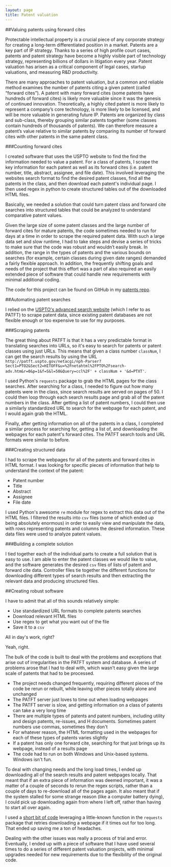 ```yaml
---
layout: page
title: Patent valuation
---
```


##Valuing patents using forward cites

Protectable intellectual property is a crucial piece of any corporate strategy for creating a long-term differentiated position in a market. Patents are a key part of IP strategy. Thanks to a series of high profile court cases, patents and patent strategy have become a highly visible part of technology strategy, representing billions of dollars in litigation every year. Patent valuation has arisen as a critical component of legal cases, startup valuations, and measuring R&D productivity.

There are many approaches to patent valuation, but a common and reliable method examines the number of patents citing a given patent (called “forward cites”). A patent with many forward cites (some patents have hundreds of forward cites) is likely more valuable since it was the genesis of continued innovation. Theoretically, a highly cited patent is more likely to represent a company’s core technology, is more likely to be licensed, and will be more valuable in generating future IP. Patents are organized by class and sub-class, thereby grouping similar patents together (some classes contain hundreds of thousands of patents). We can therefore measure a patent’s value relative to similar patents by comparing its number of forward cites with other patents in the same patent class.

###Counting forward cites

I created software that uses the USPTO website to find the find the information needed to value a patent. For a class of patents, I scrape the key information for each patent as well as its forward cites (i.e. patent number, title, abstract, assignee, and file date). This involved leveraging the websites search format to find the desired patent classes, find all the patents in the class, and then download each patent's individual page. I then used regex in python to create structured tables out of the downloaded HTML files.

Basically, we needed a solution that could turn patent class and forward cite searches into structured tables that could be analyzed to understand comparative patent values.

Given the large size of some patent classes and the large number of forward cites for mature patents, the code sometimes needed to run for days at a time in order to scrape the required patent data. With such a large data set and slow runtime, I had to take steps and devise a series of tricks to make sure that the code was robust and wouldn’t easily break. In addition, the range in the types of patents and the various bounds on searches (for example, certain classes during given date ranges) demanded a fairly flexible approach. In addition, the frequently shifting goals and needs of the project that this effort was a part of also required an easily extended piece of software that could handle new requirements with minimal additional coding.

The code for this project can be found on GitHub in my [patents repo](https://github.com/winstonlarson/patents).

##Automating patent searches

I relied on the [USPTO's advanced search website](http://patft.uspto.gov/netahtml/PTO/search-adv.htm) (which I refer to as PATFT) to scrape patent data, since existing patent databases are not flexible enough or too expensive to use for my purposes.

###Scraping patents

The great thing about PATFT is that it has a very predictable format in translating searches into URLs, so it's easy to search for patents or patent classes using just URLs. This means that given a class number `classNum`, I can get the search results by using the URL `http://patft.uspto.gov/netacgi/nph-Parser?Sect1=PTO2&Sect2=HITOFF&u=%2Fnetahtml%2FPTO%2Fsearch-adv.htm&r=0&p=1&f=S&l=50&Query=ccl%2F' + classNum + '&d=PTXT'`.

I used Python's `requests` package to grab the HTML pages for the class searches. After searching for a class, I needed to figure out how many patents were in the class, since search results are served on pages of 50. I could then loop through each search results page and grab all of the patent numbers in the class. After getting a list of patent numbers, I could then use a similarly standardized URL to search for the webpage for each patent, and I would again grab the HTML.

Finally, after getting information on all of the patents in a class, I completed a similar process for searching for, getting a list of, and downloading the webpages for each patent's forward cites. The PATFT search tools and URL formats were similar to before.

###Creating structured data

I had to scrape the webpages for all of the patents and forward cites in HTML format. I was looking for specific pieces of information that help to understand the context of the patent:

+ Patent number
+ Title
+ Abstract
+ Assignee
+ File date

I used Python's awesome `re` module for regex to extract this data out of the HTML files. I filtered the results into `csv` files (some of which ended up being absolutely enormous) in order to easily view and manipulate the data, with rows representing patents and columns the desired information. These data files were used to analyze patent values.

###Building a complete solution

I tied together each of the individual parts to create a full solution that is easy to use. I am able to enter the patent classes we would like to value, and the software generates the desired `csv` files of lists of patent and forward cite data. Controller files tie together the different functions for downloading different types of search results and then extracting the relevant data and producing structured files.

##Creating robust software

I have to admit that all of this sounds relatively simple:

+ Use standardized URL formats to complete patents searches
+ Download relevant HTML files
+ Use regex to get what you want out of the file
+ Save it to a `csv`

All in day's work, right?

Yeah, right.

The bulk of the code is built to deal with the problems and exceptions that arise out of irregularities in the PATFT system and database. A series of problems arose that I had to deal with, which wasn't easy given the large scale of patents that had to be processed.

+ The project needs changed frequently, requiring different pieces of the code be rerun or rebuilt, while leaving other pieces totally alone and unchanged
+ The PATFT server just loves to time out when loading webpages
+ The PATFT server is slow, and getting information on a class of patents can take a very long time
+ There are multiple types of patents and patent numbers, including utility and design patents, re-issues, and H documents. Sometimes patent numbers use commas, sometimes they don't
 + For whatever reason, the HTML formatting used in the webpages for each of these types of patents varies slightly
+ If a patent has only one forward cite, searching for that just brings up its webpage, instead of a results page
+ The code had to run on both Windows and Unix-based systems. Windows isn't fun.

To deal with changing needs and the long load times, I ended up downloading all of the search results and patent webpages locally. That meant that if an extra piece of information was deemed important, it was a matter of a couple of seconds to rerun the regex scripts, rather than a couple of days to re-download all of the pages again. It also meant that if the system stalled for some strange reason (like a computer battery dying), I could pick up downloading again from where I left off, rather than having to start all over again.

I used a [short bit of code](https://gist.github.com/winstonlarson/7dd141800227359a37ee) leveraging a little-known function in the `requests` package that retries downloading a webpage if it times out for too long. That ended up saving me a ton of headaches.

Dealing with the other issues was really a process of trial and error. Eventually, I ended up with a piece of software that I have used several times to do a series of different patent valuation projects, with minimal upgrades needed for new requirements due to the flexibility of the original code.
